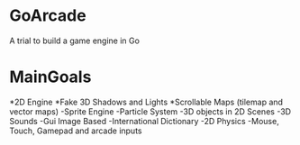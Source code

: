 # GoArcade
A trial to build a game engine in Go
# MainGoals
*2D Engine
*Fake 3D Shadows and Lights
*Scrollable Maps (tilemap and vector maps)
-Sprite Engine
-Particle System
-3D objects in 2D Scenes
-3D Sounds
-Gui Image Based
-International Dictionary 
-2D Physics
-Mouse, Touch, Gamepad and arcade inputs

